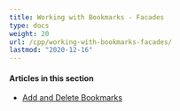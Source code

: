 ```yaml
---
title: Working with Bookmarks - Facades
type: docs
weight: 20
url: /cpp/working-with-bookmarks-facades/
lastmod: "2020-12-16"
---
```


#### **Articles in this section**

- [Add and Delete Bookmarks](/pdf/cpp/add-and-delete-bookmarks/)
